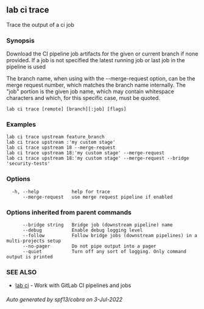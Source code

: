 ## lab ci trace

Trace the output of a ci job

### Synopsis

Download the CI pipeline job artifacts for the given or current branch if
none provided. If a job is not specified the latest running job or last
job in the pipeline is used

The branch name, when using with the --merge-request option, can be the
merge request number, which matches the branch name internally.	The "job"
portion is the given job name, which may contain whitespace characters
and which, for this specific case, must be quoted.

```
lab ci trace [remote] [branch][:job] [flags]
```

### Examples

```
lab ci trace upstream feature_branch
lab ci trace upstream :'my custom stage'
lab ci trace upstream 18 --merge-request
lab ci trace upstream 18:'my custom stage' --merge-request
lab ci trace upstream 18:'my custom stage' --merge-request --bridge 'security-tests'
```

### Options

```
  -h, --help            help for trace
      --merge-request   use merge request pipeline if enabled
```

### Options inherited from parent commands

```
      --bridge string   Bridge job (downstream pipeline) name
      --debug           Enable debug logging level
      --follow          Follow bridge jobs (downstream pipelines) in a multi-projects setup
      --no-pager        Do not pipe output into a pager
      --quiet           Turn off any sort of logging. Only command output is printed
```

### SEE ALSO

* [lab ci](lab_ci.md)	 - Work with GitLab CI pipelines and jobs

###### Auto generated by spf13/cobra on 3-Jul-2022
